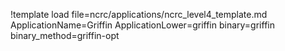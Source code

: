 !template load file=ncrc/applications/ncrc_level4_template.md ApplicationName=Griffin ApplicationLower=griffin binary=griffin binary_method=griffin-opt
